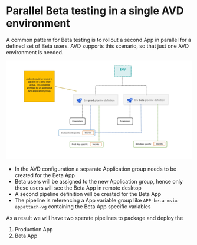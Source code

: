 # Parallel Beta testing in a single AVD environment

A common pattern for Beta testing is to rollout a second App in parallel for a defined set of Beta users. AVD supports this scenario, so that just one AVD environment is needed. 

![Parallel Beta testing in a single AVD environment](images/beta_test_env.jpg)

- In the AVD configuration a separate Application group needs to be created for the Beta App
- Beta users will be assigned to the new Application group, hence only these users will see the Beta App in remote desktop
- A second pipeline definition will be created for the Beta App
- The pipeline is referencing a App variable group like ```APP-beta-msix-appattach-vg``` containing the Beta App specific variables

As a result we will have two sperate pipelines to package and deploy the
1) Production App
2) Beta App